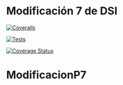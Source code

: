 # Modificación 7 de DSI

[![Coveralls](https://github.com/alu0101329161/ModificacionP7/actions/workflows/coveralls.yml/badge.svg)](https://github.com/alu0101329161/ModificacionP7/actions/workflows/coveralls.yml)

[![Tests](https://github.com/alu0101329161/ModificacionP7/actions/workflows/node.js.yml/badge.svg)](https://github.com/alu0101329161/ModificacionP7/actions/workflows/node.js.yml)

[![Coverage Status](https://coveralls.io/repos/github/alu0101329161/ModificacionP7/badge.svg?branch=main)](https://coveralls.io/github/alu0101329161/ModificacionP7?branch=main)
# ModificacionP7

